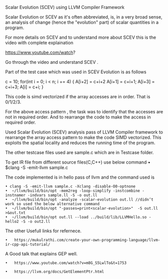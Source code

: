 Scalar Evolution (SCEV) using LLVM Compiler Framework

Scalar Evolution or SCEV as it's often abbreviated, is, in a very broad sense, an analysis of change (hence the "evolution" part) of scalar quantities in a program. 

For more details on SCEV and to understand more about SCEV this is  the video with complete explaination

 https://www.youtube.com/watch?

Go through the video and understand SCEV .

Part of the test case which was used in SCEV Evolution is as follows

c = 10;
for(int i = 0; i < n; i += 4) {
A[i+2] = c+i+2
A[i+1] = c+i+1;
A[i+3] = c+i+3;
A[i] = c+i;
}

This code is simd vectorized if the array accesses are in order. That is 0/1/2/3.

For the above access pattern , the task was to identify that the accesses are not in required order. And to rearrange the code to make the access in required order.

Used Scalar Evolution (SCEV) analysis pass of LLVM Compiler
framework to rearrange the array access pattern to make the code SIMD vectorized. This exploits the spatial locality and reduces the
running time of the program.

The other testcase files used are sample.c which are in Testcase folder.

To get IR file from different source files(C,C++) use below command
    • $clang -S -emit-llvm sample.c

The code implemented is in hello pass of llvm and the command used is

    • clang -S -emit-llvm sample.c -Xclang -disable-O0-optnone
    •  ~/llvm/build/bin/opt -mem2reg -loop-simplify -instcombine -instnamer -indvars sample.ll -S -o out.ll
    •  ~/llvm/build/bin/opt -analyze -scalar-evolution out.ll //didn’t work so used the below alternative command 
    •  ~/llvm/build/bin/opt "-passes=print<scalar-evolution>"  -S out.ll >&out.txt
    •  ~/llvm/build/bin/opt out.ll --load ../build/lib/LLVMHello.so -hello2 -S -o out2.ll

The other Usefull links for refernece.

    • 	https://mukulrathi.com/create-your-own-programming-language/llvm-ir-cpp-api-tutorial/

A Good talk that explains GEP well.
	
    • 	https://www.youtube.com/watch?v=m8G_S5LwlTo&t=1753
    
    • 	https://llvm.org/docs/GetElementPtr.html
      

